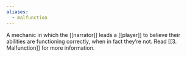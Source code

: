```yaml
---
aliases:
  - malfunction
---
```

A mechanic in which the [[narrator]] leads a [[player]] to believe their abilities are functioning correctly, when in fact they’re not.
Read [[3. Malfunction]] for more information.